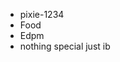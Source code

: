 - pixie-1234
- Food
- Edpm
- nothing special 
  just ib

<!---
Pixie-1234/Pixie-1234 is a ✨ special ✨ repository because its `README.md` (this file) appears on your GitHub profile.
You can click the Preview link to take a look at your changes.
--->
